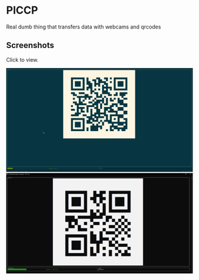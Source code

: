 PICCP
=====

Real dumb thing that transfers data with webcams and qrcodes

Screenshots
-----------

Click to view.

![sender](/doc/screenshots/sender.png?raw=true)
![receiver](/doc/screenshots/receiver.png?raw=true)